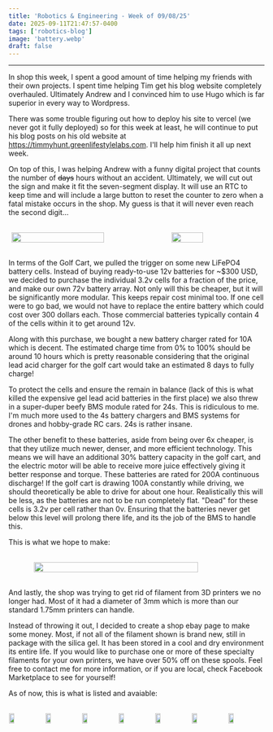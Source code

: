 ```yaml
---
title: 'Robotics & Engineering - Week of 09/08/25'
date: 2025-09-11T21:47:57-0400
tags: ['robotics-blog']
image: 'battery.webp'
draft: false
---
```


---

In shop this week, I spent a good amount of time helping my friends with their own projects. I spent time helping Tim get his blog website completely overhauled. Ultimately Andrew and I convinced him to use Hugo which is far superior in every way to Wordpress. 

There was some trouble figuring out how to deploy his site to vercel (we never got it fully deployed) so for this week at least, he will continue to put his blog posts on his old website at <a href="https://timmyhunt.greenlifestylelabs.com">https://timmyhunt.greenlifestylelabs.com</a>. I'll help him finish it all up next week.

On top of this, I was helping Andrew with a funny digital project that counts the number of ~~days~~ hours without an accident. Ultimately, we will cut out the sign and make it fit the seven-segment display. It will use an RTC to keep time and will include a large button to reset the counter to zero when a fatal mistake occurs in the shop. My guess is that it will never even reach the second digit...

<br>

 <div style="display:flex">  
    <br>
        <img onclick="window.location.href=this.src;" style="display: block; margin-left: auto; margin-right: auto; width: 60%; height: auto;" src="/posts/09-08-25/ands.webp"/></img>    
        <img onclick="window.location.href=this.src;" style="display: block; margin-left: auto; margin-right: auto; width: 35%; height: auto;" src="/posts/09-08-25/sign.webp"/></img>                                                                    
    <br>    
</div> 

<br>

In terms of the Golf Cart, we pulled the trigger on some new LiFePO4 battery cells. Instead of buying ready-to-use 12v batteries for ~$300 USD, we decided to purchase the individual 3.2v cells for a fraction of the price, and make our own 72v battery array. Not only will this be cheaper, but it will be significantly more modular. This keeps repair cost minimal too. If one cell were to go bad, we would not have to replace the entire battery which could cost over 300 dollars each. Those commercial batteries typically contain 4 of the cells within it to get around 12v.

Along with this purchase, we bought a new battery charger rated for 10A which is decent. The estimated charge time from 0% to 100% should be around 10 hours which is pretty reasonable considering that the original lead acid charger for the golf cart would take an estimated 8 days to fully charge! 

To protect the cells and ensure the remain in balance (lack of this is what killed the expensive gel lead acid batteries in the first place) we also threw in a super-duper beefy BMS module rated for 24s. This is ridiculous to me. I'm much more used to the 4s battery chargers and BMS systems for drones and hobby-grade RC cars. 24s is rather insane.

The other benefit to these batteries, aside from being over 6x cheaper, is that they utilize much newer, denser, and more efficient technology. This means we will have an additional 30% battery capacity in the golf cart, and the electric motor will be able to receive more juice effectively giving it better response and torque. These batteries are rated for 200A continuous discharge! If the golf cart is drawing 100A constantly while driving, we should theoretically be able to drive for about one hour. Realistically this will be less, as the batteries are not to be run completely flat. "Dead" for these cells is 3.2v per cell rather than 0v. Ensuring that the batteries never get below this level will prolong there life, and its the job of the BMS to handle this.

This is what we hope to make:

<br>

 <div style="display:flex">  
    <br>
        <img onclick="window.location.href=this.src;" style="display: block; margin-left: auto; margin-right: auto; width: 80%; height: auto;" src="/posts/09-08-25/example.webp"/></img>                                                                     
    <br>    
</div> 

<br>

And lastly, the shop was trying to get rid of filament from 3D printers we no longer had. Most of it had a diameter of 3mm which is more than our standard 1.75mm printers can handle.

Instead of throwing it out, I decided to create a shop ebay page to make some money. Most, if not all of the filament shown is brand new, still in package with the silica gel. It has been stored in a cool and dry environment its entire life. If you would like to purchase one or more of these specialty filaments for your own printers, we have over 50% off on these spools. Feel free to contact me for more information, or if you are local, check Facebook Marketplace to see for yourself!

As of now, this is what is listed and avaiable:

<br>

 <div style="display:flex">  
    <br>
        <img onclick="window.location.href=this.src;" style="display: block; margin-left: auto; margin-right: auto; width: 14%; height: auto;" src="/posts/09-08-25/1.webp"/></img> 
        <img onclick="window.location.href=this.src;" style="display: block; margin-left: auto; margin-right: auto; width: 14%; height: auto;" src="/posts/09-08-25/2.webp"/></img> 
        <img onclick="window.location.href=this.src;" style="display: block; margin-left: auto; margin-right: auto; width: 14%; height: auto;" src="/posts/09-08-25/3.webp"/></img> 
        <img onclick="window.location.href=this.src;" style="display: block; margin-left: auto; margin-right: auto; width: 14%; height: auto;" src="/posts/09-08-25/4.webp"/></img> 
        <img onclick="window.location.href=this.src;" style="display: block; margin-left: auto; margin-right: auto; width: 14%; height: auto;" src="/posts/09-08-25/5.webp"/></img> 
        <img onclick="window.location.href=this.src;" style="display: block; margin-left: auto; margin-right: auto; width: 14%; height: auto;" src="/posts/09-08-25/6.webp"/></img> 
        <img onclick="window.location.href=this.src;" style="display: block; margin-left: auto; margin-right: auto; width: 14%; height: auto;" src="/posts/09-08-25/7.webp"/></img>  
    <br>    
</div> 

<br>